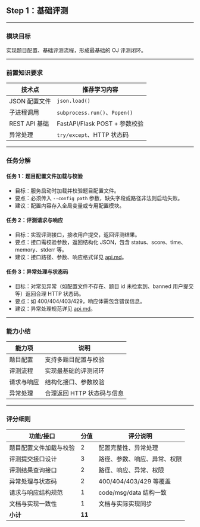 ## Step 1：基础评测

---

### 模块目标

实现题目配置、基础评测流程，形成最基础的 OJ 评测闭环。

---

### 前置知识要求

| 技术点         | 推荐学习内容           |
| -------------- | ---------------------- |
| JSON 配置文件   | `json.load()`          |
| 子进程调用      | `subprocess.run()`、`Popen()` |
| REST API 基础   | FastAPI/Flask POST + 参数校验 |
| 异常处理        | `try/except`、HTTP 状态码 |

---

### 任务分解

#### 任务 1：题目配置文件加载与校验
- 目标：服务启动时加载并校验题目配置文件。
- 要点：必须传入 `--config path` 参数，缺失字段或路径非法则启动失败。
- 建议：配置内容存入全局变量或专用配置模块。

#### 任务 2：评测请求与响应
- 目标：实现评测接口，接收用户提交，返回评测结果。
- 要点：接口需校验参数，返回结构化 JSON，包含 status、score、time、memory、stderr 等。
- 建议：接口路径、参数、响应格式详见 [api.md](../api.md)。

#### 任务 3：异常处理与状态码
- 目标：对常见异常（如配置文件不存在、题目 id 未检索到、banned 用户提交等）返回合理 HTTP 状态码。
- 要点：如 400/404/403/429，响应体需包含错误信息。
- 建议：异常处理规范详见 [api.md](../api.md)。

---

### 能力小结

| 能力项         | 说明                       |
| -------------- | -------------------------- |
| 题目配置       | 支持多题目配置与校验       |
| 评测流程       | 实现最基础的评测闭环       |
| 请求与响应     | 结构化接口、参数校验       |
| 异常处理       | 合理返回 HTTP 状态码与信息 |

---

### 评分细则

| 功能/接口                | 分值 | 评分说明                         |
|--------------------------|------|----------------------------------|
| 题目配置文件加载与校验    | 2    | 配置完整性、异常处理              |
| 评测提交接口设计         | 3    | 路径、参数、响应、异常、权限      |
| 评测结果查询接口         | 2    | 路径、响应、异常、权限            |
| 异常处理与状态码         | 2    | 400/404/403/429 等覆盖            |
| 请求与响应结构规范       | 1    | code/msg/data 结构一致            |
| 文档与实现一致性         | 1    | 文档与实际实现同步                |
| **小计**                 | **11**|                                  |